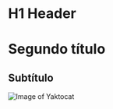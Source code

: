 # H1 Header
# Segundo título
## Subtítulo

![Image of Yaktocat](https://octodex.github.com/images/yaktocat.png)
